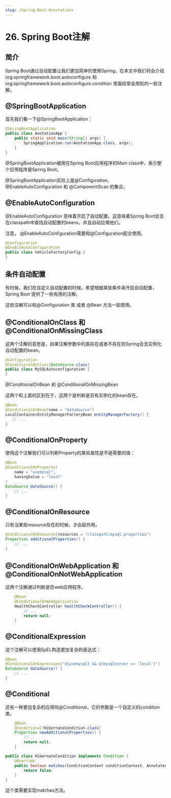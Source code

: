 ```yaml
---
slug: /Spring-Boot-Annotations
---
```


# 26. Spring Boot注解

## 简介

Spring Boot通过自动配置让我们更加简单的使用Spring。在本文中我们将会介绍org.springframework.boot.autoconfigure 和org.springframework.boot.autoconfigure.condition 里面经常会用到的一些注解。

## @SpringBootApplication

首先我们看一下@SpringBootApplication：

~~~java
@SpringBootApplication
public class AnotationApp {
    public static void main(String[] args) {
        SpringApplication.run(AnotationApp.class, args);
    }
}
~~~

@SpringBootApplication被用在Spring Boot应用程序的Main class中，表示整个应用程序是Spring Boot。

 @SpringBootApplication实际上是@Configuration, @EnableAutoConfiguration 和 @ComponentScan 的集合。

 ## @EnableAutoConfiguration

 @EnableAutoConfiguration 意味着开启了自动配置。这意味着Spring Boot会去在classpath中查找自动配置的beans，并且自动应用他们。

 注意， @EnableAutoConfiguration需要和@Configuration配合使用。

 ~~~java
 @Configuration
@EnableAutoConfiguration
public class VehicleFactoryConfig {
}
 ~~~

 ## 条件自动配置

 有时候，我们在自定义自动配置的时候，希望根据某些条件来开启自动配置，Spring Boot 提供了一些有用的注解。

 这些注解可以和@Configuration 类 或者 @Bean 方法一起使用。

 ## @ConditionalOnClass 和 @ConditionalOnMissingClass

 这两个注解的意思是，如果注解参数中的类存在或者不存在则Spring会去实例化自动配置的bean。

 ~~~java
 @Configuration
@ConditionalOnClass(DataSource.class)
public class MySQLAutoconfiguration {
}
 ~~~

 @ConditionalOnBean 和 @ConditionalOnMissingBean

 这两个和上面的区别在于，这两个是判断是否有实例化的bean存在。

 ~~~java
 @Bean
@ConditionalOnBean(name = "dataSource")
LocalContainerEntityManagerFactoryBean entityManagerFactory() {
    // ...
}
~~~

## @ConditionalOnProperty

使用这个注解我们可以判断Property的某些属性是不是需要的值：

~~~java
@Bean
@ConditionalOnProperty(
    name = "usemysql", 
    havingValue = "local"
)
DataSource dataSource() {
    // ...
}
~~~

## @ConditionalOnResource

只有当某些resource存在的时候，才会起作用。

~~~java
@ConditionalOnResource(resources = "classpath:mysql.properties")
Properties additionalProperties() {
    // ...
}
~~~

## @ConditionalOnWebApplication 和 @ConditionalOnNotWebApplication

这两个注解通过判断是否web应用程序。

~~~java
    @Bean
    @ConditionalOnWebApplication
    HealthCheckController healthCheckController() {
        // ...
        return null;
    }
~~~

## @ConditionalExpression

这个注解可以使用SpEL构造更加复杂的表达式：

~~~java
@Bean
@ConditionalOnExpression("${usemysql} && ${mysqlserver == 'local'}")
DataSource dataSource() {
    // ...
}
~~~

## @Conditional

还有一种更加复杂的应用叫@Conditional，它的参数是一个自定义的condition类。

~~~java
    @Bean
    @Conditional(HibernateCondition.class)
    Properties newAdditionalProperties() {
        //...
        return null;
    }
~~~

~~~java
public class HibernateCondition implements Condition {
    @Override
    public boolean matches(ConditionContext conditionContext, AnnotatedTypeMetadata annotatedTypeMetadata) {
        return false;
    }
}
~~~

这个类需要实现matches方法。



